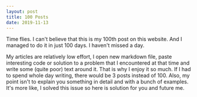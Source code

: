 ```yaml
---
layout: post
title: 100 Posts
date: 2019-11-13
---
```


Time flies. I can't believe that this is my 100th post on this website.
And I managed to do it in just 100 days. I haven't missed a day.

My articles are relatively low effort, I open new markdown file, paste
interesting code or solution to a problem that I encountered at that time
and write some (quite poor) text around it. That is why I enjoy it so
much. If I had to spend whole day writing, there would be 3 posts instead
of 100. Also, my point isn't to explain you something in detail and with
a bunch of examples. It's more like, I solved this issue so here is
solution for you and future me.
